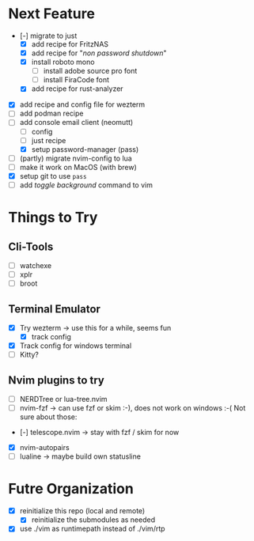 # Next Feature
+ [-] migrate to just
  + [x] add recipe for FritzNAS
  + [x] add recipe for "_non password shutdown_"
  + [x] install roboto mono
    + [ ] install adobe source pro font
    + [ ] install FiraCode font
  + [x] add recipe for rust-analyzer
+ [x] add recipe and config file for wezterm
+ [ ] add podman recipe
+ [ ] add console email client (neomutt)
  + [ ] config
  + [ ] just recipe
  + [x] setup password-manager (pass)
+ [ ] (partly) migrate nvim-config to lua
+ [ ] make it work on MacOS (with brew)
+ [x] setup git to use `pass`
+ [ ] add _toggle background_ command to vim

# Things to Try
## Cli-Tools
+ [ ] watchexe
+ [ ] xplr
+ [ ] broot

## Terminal Emulator
+ [x] Try wezterm -> use this for a while, seems fun
  + [x] track config
+ [x] Track config for windows terminal
+ [ ] Kitty?

## Nvim plugins to try
+ [ ] NERDTree or lua-tree.nvim
+ [ ] nvim-fzf -> can use fzf or skim :-), does not work on windows :-(
Not sure about those:
+ [-] telescope.nvim -> stay with fzf / skim for now
+ [x] nvim-autopairs
+ [ ] lualine -> maybe build own statusline

# Futre Organization
+ [x] reinitialize this repo (local and remote)
	+ [x] reinitialize the submodules as needed
+ [x] use ./vim as runtimepath instead of ./vim/rtp
